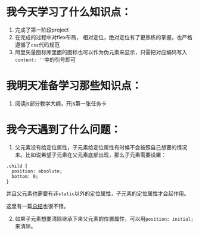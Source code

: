 # 我今天学习了什么知识点：

1. 完成了第一阶段project
2. 在完成的过程中对flex布局， 相对定位，绝对定位有了更熟练的掌握，也严格遵循了`css`代码规范
3. 阿里矢量图标库里面的图标也可以作为伪元素来显示，只需把对应编码写入`content: ''`中的引号即可

# 我明天准备学习那些知识点：

1. 阅读js部分教学大纲，开js第一张任务卡

# 我今天遇到了什么问题：

1. 父元素没有给定位属性，子元素给定位属性有时候不会按照自己想要的情况来。比如说希望子元素在父元素底部出现，那么子元素需要设置：
```
.child {
  position: absolute;
  bottom: 0;
}
```
并且父元素也需要有非`static`以外的定位属性，子元素的定位属性才会起作用。

这里有一篇[总结](https://shimo.im/docs/Tj3jJXVW9gCJpVDY/read)也很不错。

2. 如果子元素想要清除继承下来父元素的位置属性，可以用`position: initial;`来清除。